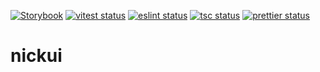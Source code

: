 [![Storybook](https://cdn.jsdelivr.net/gh/storybookjs/brand@main/badge/badge-storybook.svg)](https://nickdunkman.github.io/nickui)
[![vitest status](https://github.com/NickDunkman/nickui/actions/workflows/vitest.yml/badge.svg?kill_cache=1)](/vitest.config.ts)
[![eslint status](https://github.com/NickDunkman/nickui/actions/workflows/eslint.yml/badge.svg?kill_cache=1)](/eslint.config.js)
[![tsc status](https://github.com/NickDunkman/nickui/actions/workflows/tsc.yml/badge.svg?kill_cache=1)](/tsconfig.json)
[![prettier status](https://github.com/NickDunkman/nickui/actions/workflows/prettier.yml/badge.svg?kill_cache=1)](/prettier.config.js)

# nickui
